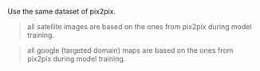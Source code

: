Use the same dataset of pix2pix.

> all satellite images are based on the ones from pix2pix during model training. 


> all google (targeted domain) maps are based on the ones from pix2pix during model training.
